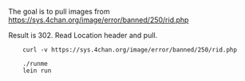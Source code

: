 The goal is to pull images from https://sys.4chan.org/image/error/banned/250/rid.php

Result is 302. Read Location header and pull.

		curl -v https://sys.4chan.org/image/error/banned/250/rid.php

		./runme
		lein run
